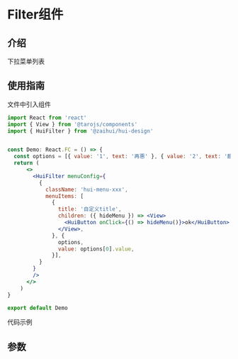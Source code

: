 # Filter组件

## 介绍

下拉菜单列表

## 使用指南

文件中引入组件

```jsx
import React from 'react'
import { View } from '@tarojs/components'
import { HuiFilter } from '@zaihui/hui-design'


const Demo: React.FC = () => {
  const options = [{ value: '1', text: '再惠' }, { value: '2', text: '麒麟' }]
  return (
      <>
        <HuiFilter menuConfig={
          {
            className: 'hui-menu-xxx',
            menuItems: [
              {
                title: '自定义title',
                children: ({ hideMenu }) => <View>
                  <HuiButton onClick={() => hideMenu()}>ok</HuiButton>
                </View>,
              }, {
                options,
                value: options[0].value,
              }],
          }
        }
        />
      </>
    )
}

export default Demo
```

代码示例

## 参数

<auto-doc path="components/Filter/Filter.tsx" />

<demo-phone page="/pages/Filter/Filter" />
